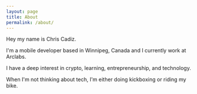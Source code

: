 ```yaml
---
layout: page
title: About
permalink: /about/
---
```


Hey my name is Chris Cadiz.

I'm a mobile developer based in Winnipeg, Canada and I currently work at Arclabs.

I have a deep interest in crypto, learning, entrepreneurship, and technology.

When I'm not thinking about tech, I'm either doing kickboxing or riding my bike.